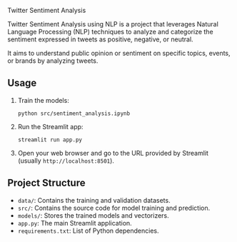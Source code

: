 Twitter Sentiment Analysis

Twitter Sentiment Analysis using NLP is a project that leverages Natural Language Processing (NLP) techniques to analyze and categorize the sentiment expressed in tweets as positive, negative, or neutral.

It aims to understand public opinion or sentiment on specific topics, events, or brands by analyzing tweets.


## Usage

1. Train the models:
   ```
   python src/sentiment_analysis.ipynb
   ```
2. Run the Streamlit app:
   ```
   streamlit run app.py
   ```
3. Open your web browser and go to the URL provided by Streamlit (usually `http://localhost:8501`).

## Project Structure

- `data/`: Contains the training and validation datasets.
- `src/`: Contains the source code for model training and prediction.
- `models/`: Stores the trained models and vectorizers.
- `app.py`: The main Streamlit application.
- `requirements.txt`: List of Python dependencies.
